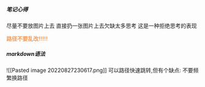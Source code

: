 ##### 笔记心得
尽量不要放图片上去
直接扔一张图片上去欠缺太多思考
这是一种拒绝思考的表现

<font color=#F09B59 style=" font-weight:bold;">路径不要乱改!!!!!</font>

##### markdown语法
![[Pasted image 20220827230617.png]]
可以路径快速跳转,但有个缺点:
不要频繁换路径


